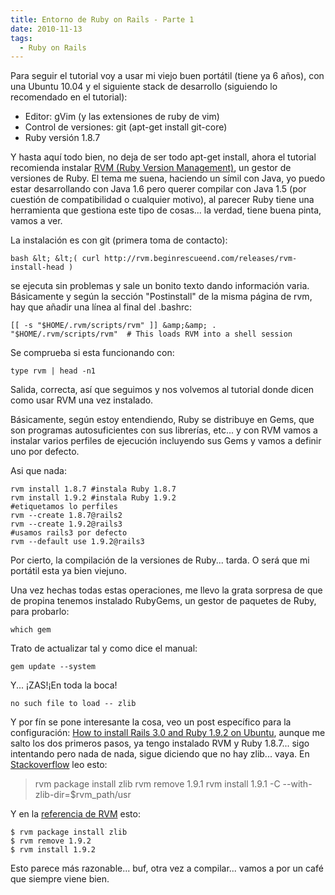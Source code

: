 ```yaml
---
title: Entorno de Ruby on Rails - Parte 1
date: 2010-11-13
tags:
  - Ruby on Rails
---
```

Para seguir el tutorial voy a usar mi viejo buen portátil (tiene ya 6 años), con una Ubuntu 10.04 y el siguiente stack de desarrollo (siguiendo lo recomendado en el tutorial):

<ul>
	<li>Editor: gVim (y las extensiones de ruby de vim)</li>
	<li>Control de versiones: git (apt-get install git-core)</li>
	<li>Ruby versión 1.8.7</li>
</ul>

Y hasta aquí todo bien, no deja de ser todo apt-get install, ahora el tutorial recomienda instalar <a title="Ruby Version Management" href="http://rvm.beginrescueend.com/" target="_blank">RVM (Ruby Version Management)</a>, un gestor de versiones de Ruby. El tema me suena, haciendo un símil con Java, yo puedo estar desarrollando con Java 1.6 pero querer compilar con Java 1.5 (por cuestión de compatibilidad o cualquier motivo), al parecer Ruby tiene una herramienta que gestiona este tipo de cosas... la verdad, tiene buena pinta, vamos a ver.

La instalación es con git (primera toma de contacto):

```shell
bash &lt; &lt;( curl http://rvm.beginrescueend.com/releases/rvm-install-head )
```

se ejecuta sin problemas y sale un bonito texto dando información varia. Básicamente y según la sección "Postinstall" de la misma página de rvm, hay que añadir una línea al final del .bashrc:

```shell
[[ -s "$HOME/.rvm/scripts/rvm" ]] &amp;&amp; . "$HOME/.rvm/scripts/rvm"  # This loads RVM into a shell session
```

Se comprueba si esta funcionando con:

```shell
type rvm | head -n1
```

Salida, correcta, así que seguimos y nos volvemos al tutorial donde dicen como usar RVM una vez instalado.

Básicamente, según estoy entendiendo, Ruby se distribuye en Gems, que son programas autosuficientes con sus librerías, etc... y con RVM vamos a instalar varios perfiles de ejecución incluyendo sus Gems y vamos a definir uno por defecto.

Asi que nada:

```shell
rvm install 1.8.7 #instala Ruby 1.8.7
rvm install 1.9.2 #instala Ruby 1.9.2
#etiquetamos lo perfiles
rvm --create 1.8.7@rails2
rvm --create 1.9.2@rails3
#usamos rails3 por defecto
rvm --default use 1.9.2@rails3
```

Por cierto, la compilación de la versiones de Ruby... tarda. O será que mi portátil esta ya bien viejuno.

Una vez hechas todas estas operaciones, me llevo la grata sorpresa de que de propina tenemos instalado RubyGems, un gestor de paquetes de Ruby, para probarlo:

```shell
which gem
```

Trato de actualizar tal y como dice el manual:

```shell
gem update --system
```

Y... ¡ZAS!¡En toda la boca!

```shell
no such file to load -- zlib
```

Y por fín se pone interesante la cosa, veo un post específico para la configuración: <a title="Ruby on Rails 3 and Ubuntu" href="http://toranbillups.com/blog/archive/2010/09/01/How-to-install-Rails-3.0-and-Ruby-1.9.2-on-Ubuntu" target="_blank">How to install Rails 3.0 and Ruby 1.9.2 on Ubuntu</a>, aunque me salto los dos primeros pasos, ya tengo instalado RVM y Ruby 1.8.7... sigo intentando pero nada de nada, sigue diciendo que no hay zlib... vaya. En <a title="Stackoverflow: Ruby and Zlib" href="http://stackoverflow.com/questions/2441248/rvm-ruby-1-9-1-troubles" target="_blank">Stackoverflow</a> leo esto:

<blockquote>rvm package install zlib
rvm remove 1.9.1
rvm install 1.9.1 -C --with-zlib-dir=$rvm_path/usr</blockquote>

Y en la <a title="RVM y zlib" href="http://rvm.beginrescueend.com/packages/zlib/" target="_blank">referencia de RVM</a> esto:

```shell
$ rvm package install zlib
$ rvm remove 1.9.2
$ rvm install 1.9.2
```

Esto parece más razonable... buf, otra vez a compilar... vamos a por un café que siempre viene bien.